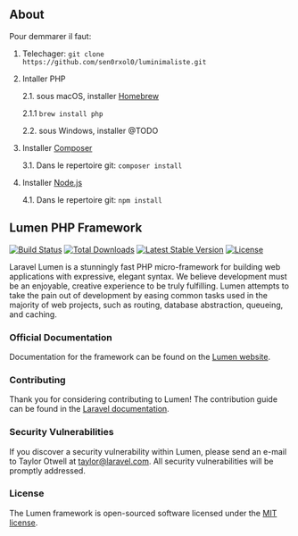 ## About

Pour demmarer il faut:

1. Telechager: `git clone https://github.com/sen0rxol0/luminimaliste.git`
2. Intaller PHP

    2.1. sous macOS, installer [Homebrew](https://brew.sh/)    
    
    2.1.1 `brew install php`
    
    2.2. sous Windows, installer @TODO
3. Installer [Composer](https://getcomposer.org/download/)
    
    3.1. Dans le repertoire git: `composer install` 
4. Installer [Node.js](https://nodejs.org/en/download/)

    4.1. Dans le repertoire git: `npm install`


## Lumen PHP Framework

[![Build Status](https://travis-ci.org/laravel/lumen-framework.svg)](https://travis-ci.org/laravel/lumen-framework)
[![Total Downloads](https://img.shields.io/packagist/dt/laravel/framework)](https://packagist.org/packages/laravel/lumen-framework)
[![Latest Stable Version](https://img.shields.io/packagist/v/laravel/framework)](https://packagist.org/packages/laravel/lumen-framework)
[![License](https://img.shields.io/packagist/l/laravel/framework)](https://packagist.org/packages/laravel/lumen-framework)

Laravel Lumen is a stunningly fast PHP micro-framework for building web applications with expressive, elegant syntax. We believe development must be an enjoyable, creative experience to be truly fulfilling. Lumen attempts to take the pain out of development by easing common tasks used in the majority of web projects, such as routing, database abstraction, queueing, and caching.

### Official Documentation

Documentation for the framework can be found on the [Lumen website](https://lumen.laravel.com/docs).

### Contributing

Thank you for considering contributing to Lumen! The contribution guide can be found in the [Laravel documentation](https://laravel.com/docs/contributions).

### Security Vulnerabilities

If you discover a security vulnerability within Lumen, please send an e-mail to Taylor Otwell at taylor@laravel.com. All security vulnerabilities will be promptly addressed.

### License

The Lumen framework is open-sourced software licensed under the [MIT license](https://opensource.org/licenses/MIT).
